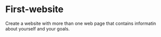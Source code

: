# First-website
Create a website with more than one web page that contains informatin about yourself and your goals.
